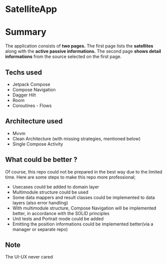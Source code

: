 # SatelliteApp

#  Summary

The application consists of **two pages.** The first page lists the **satellites** along with the **active passive informations.** The second page **shows detail informations** from the source selected on the first page.

## Techs used

 - Jetpack Compose
 - Compose Navigation
 - Dagger Hilt
 - Room
 - Coroutines - Flows
 
## Architecture used
 - Mvvm
 - Clean Architecture (with missing strategies, mentioned below)
 - Single Compose Activity

## What could be better ?
Of course, this repo could not be prepared in the best way due to the limited time. Here are some steps to make this repo more professional;
 - Usecases could be added to domain layer
 - Multimodule structure could be used
 - Some data mappers and result classes could be implemented to data layers (also error handling)
 - With multimodule structure, Compose Navigation will be implemented better, in accordance with the SOLID principles
 - Unit tests and Portrait mode could be added
 - Emitting the position informations could be implemented better(via a manager or separate repo)

## Note
The UI-UX never cared
